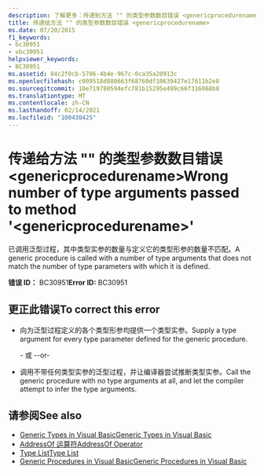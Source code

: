 ```yaml
---
description: 了解更多：传递到方法 "" 的类型参数数目错误 <genericprocedurename>
title: 传递给方法 "" 的类型参数数目错误 <genericprocedurename>
ms.date: 07/20/2015
f1_keywords:
- bc30951
- vbc30951
helpviewer_keywords:
- BC30951
ms.assetid: 84c2f0cb-5706-4b4e-967c-0ca35a20913c
ms.openlocfilehash: c009518d880663f68760df10639427e17611b2e8
ms.sourcegitcommit: 10e719780594efc781b15295e499c66f316068b8
ms.translationtype: MT
ms.contentlocale: zh-CN
ms.lasthandoff: 02/14/2021
ms.locfileid: "100430425"
---
```

# <a name="wrong-number-of-type-arguments-passed-to-method-genericprocedurename"></a><span data-ttu-id="106dc-103">传递给方法 "" 的类型参数数目错误 \<genericprocedurename></span><span class="sxs-lookup"><span data-stu-id="106dc-103">Wrong number of type arguments passed to method '\<genericprocedurename>'</span></span>

<span data-ttu-id="106dc-104">已调用泛型过程，其中类型实参的数量与定义它的类型形参的数量不匹配。</span><span class="sxs-lookup"><span data-stu-id="106dc-104">A generic procedure is called with a number of type arguments that does not match the number of type parameters with which it is defined.</span></span>  
  
 <span data-ttu-id="106dc-105">**错误 ID：** BC30951</span><span class="sxs-lookup"><span data-stu-id="106dc-105">**Error ID:** BC30951</span></span>  
  
## <a name="to-correct-this-error"></a><span data-ttu-id="106dc-106">更正此错误</span><span class="sxs-lookup"><span data-stu-id="106dc-106">To correct this error</span></span>  
  
- <span data-ttu-id="106dc-107">向为泛型过程定义的各个类型形参均提供一个类型实参。</span><span class="sxs-lookup"><span data-stu-id="106dc-107">Supply a type argument for every type parameter defined for the generic procedure.</span></span>  
  
     <span data-ttu-id="106dc-108">- 或 -</span><span class="sxs-lookup"><span data-stu-id="106dc-108">-or-</span></span>  
  
- <span data-ttu-id="106dc-109">调用不带任何类型实参的泛型过程，并让编译器尝试推断类型实参。</span><span class="sxs-lookup"><span data-stu-id="106dc-109">Call the generic procedure with no type arguments at all, and let the compiler attempt to infer the type arguments.</span></span>  
  
## <a name="see-also"></a><span data-ttu-id="106dc-110">请参阅</span><span class="sxs-lookup"><span data-stu-id="106dc-110">See also</span></span>

- [<span data-ttu-id="106dc-111">Generic Types in Visual Basic</span><span class="sxs-lookup"><span data-stu-id="106dc-111">Generic Types in Visual Basic</span></span>](../programming-guide/language-features/data-types/generic-types.md)
- [<span data-ttu-id="106dc-112">AddressOf 运算符</span><span class="sxs-lookup"><span data-stu-id="106dc-112">AddressOf Operator</span></span>](../language-reference/operators/addressof-operator.md)
- [<span data-ttu-id="106dc-113">Type List</span><span class="sxs-lookup"><span data-stu-id="106dc-113">Type List</span></span>](../language-reference/statements/type-list.md)
- [<span data-ttu-id="106dc-114">Generic Procedures in Visual Basic</span><span class="sxs-lookup"><span data-stu-id="106dc-114">Generic Procedures in Visual Basic</span></span>](../programming-guide/language-features/data-types/generic-procedures.md)
